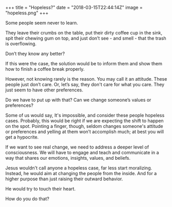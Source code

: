 +++
title = "Hopeless?"
date = "2018-03-15T22:44:14Z"
image = "hopeless.png"
+++



Some people seem never to learn.

They leave their crumbs on the table, put their dirty coffee cup in the sink, spit their chewing gum on top, and just don’t see - and smell - that the trash is overflowing.

Don’t they know any better? 

If this were the case, the solution would be to inform them and show them how to finish a coffee break properly.

However, not knowing rarely is the reason. You may call it an attitude. These people just don’t care. Or, let’s say, they don't care for what you care. They just seem to have other preferences. 

Do we have to put up with that? Can we change someone’s values or preferences?

Some of us would say, It's impossible, and consider these people hopeless cases. Probably, this would be right if we are expecting the shift to happen on the spot. Pointing a finger, though, seldom changes someone's attitude or preferences and yelling at them won’t accomplish much; at best you will get a hypocrite. 

If we want to see real change, we need to address a deeper level of consciousness. We will have to engage and teach and communicate in a way that shares our emotions, insights, values, and beliefs.

Jesus wouldn't call anyone a hopeless case, far less start moralizing. Instead, he would aim at changing the people from the inside. And for a higher purpose than just raising their outward behavior.

He would try to touch their heart.

How do you do that?